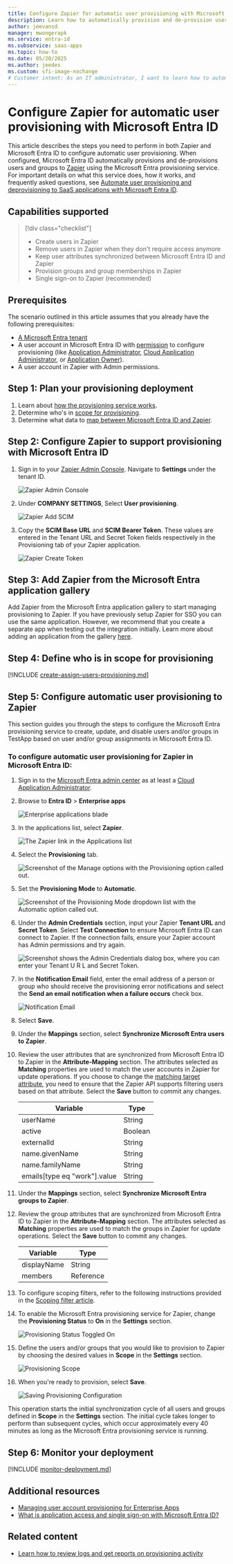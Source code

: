 ```yaml
---
title: Configure Zapier for automatic user provisioning with Microsoft Entra ID
description: Learn how to automatically provision and de-provision user accounts from Microsoft Entra ID to Zapier.
author: jeevansd
manager: mwongerapk
ms.service: entra-id
ms.subservice: saas-apps
ms.topic: how-to
ms.date: 05/20/2025
ms.author: jeedes
ms.custom: sfi-image-nochange
# Customer intent: As an IT administrator, I want to learn how to automatically provision and deprovision user accounts from Microsoft Entra ID to Zapier so that I can streamline the user management process and ensure that users have the appropriate access to Zapier.
---
```


# Configure Zapier for automatic user provisioning with Microsoft Entra ID

This article describes the steps you need to perform in both Zapier and Microsoft Entra ID to configure automatic user provisioning. When configured, Microsoft Entra ID automatically provisions and de-provisions users and groups to [Zapier](https://zapier.com/pricing) using the Microsoft Entra provisioning service. For important details on what this service does, how it works, and frequently asked questions, see [Automate user provisioning and deprovisioning to SaaS applications with Microsoft Entra ID](~/identity/app-provisioning/user-provisioning.md). 


## Capabilities supported
> [!div class="checklist"]
> * Create users in Zapier
> * Remove users in Zapier when they don't require access anymore
> * Keep user attributes synchronized between Microsoft Entra ID and Zapier
> * Provision groups and group memberships in Zapier
> * Single sign-on to Zapier (recommended)

## Prerequisites

The scenario outlined in this article assumes that you already have the following prerequisites:

* [A Microsoft Entra tenant](~/identity-platform/quickstart-create-new-tenant.md) 
* A user account in Microsoft Entra ID with [permission](~/identity/role-based-access-control/permissions-reference.md) to configure provisioning (like [Application Administrator](/entra/identity/role-based-access-control/permissions-reference#application-administrator), [Cloud Application Administrator](/entra/identity/role-based-access-control/permissions-reference#cloud-application-administrator), or [Application Owner](/entra/fundamentals/users-default-permissions#owned-enterprise-applications)). 
* A user account in Zapier with Admin permissions.

## Step 1: Plan your provisioning deployment
1. Learn about [how the provisioning service works](~/identity/app-provisioning/user-provisioning.md).
2. Determine who's in [scope for provisioning](~/identity/app-provisioning/define-conditional-rules-for-provisioning-user-accounts.md).
3. Determine what data to [map between Microsoft Entra ID and Zapier](~/identity/app-provisioning/customize-application-attributes.md). 

<a name='step-2-configure-zapier-to-support-provisioning-with-azure-ad'></a>

## Step 2: Configure Zapier to support provisioning with Microsoft Entra ID

1. Sign in to your [Zapier Admin Console](https://zapier.com/app/login/). Navigate to **Settings** under the tenant ID.

    ![Zapier Admin Console](media/zapier-provisioning-tutorial/admin.png)

2. Under **COMPANY SETTINGS**, Select **User provisioning**.

    ![Zapier Add SCIM](media/zapier-provisioning-tutorial/user.png)

3. Copy the **SCIM Base URL** and **SCIM Bearer Token**. These values are entered in the Tenant URL and Secret Token fields respectively in the Provisioning tab of your Zapier application.

    ![Zapier Create Token](media/zapier-provisioning-tutorial/token.png)

<a name='step-3-add-zapier-from-the-azure-ad-application-gallery'></a>

## Step 3: Add Zapier from the Microsoft Entra application gallery

Add Zapier from the Microsoft Entra application gallery to start managing provisioning to Zapier. If you have previously setup Zapier for SSO you can use the same application. However, we recommend that you create a separate app when testing out the integration initially. Learn more about adding an application from the gallery [here](~/identity/enterprise-apps/add-application-portal.md). 

## Step 4: Define who is in scope for provisioning 

[!INCLUDE [create-assign-users-provisioning.md](~/identity/saas-apps/includes/create-assign-users-provisioning.md)]

## Step 5: Configure automatic user provisioning to Zapier 

This section guides you through the steps to configure the Microsoft Entra provisioning service to create, update, and disable users and/or groups in TestApp based on user and/or group assignments in Microsoft Entra ID.

<a name='to-configure-automatic-user-provisioning-for-zapier-in-azure-ad'></a>

### To configure automatic user provisioning for Zapier in Microsoft Entra ID:

1. Sign in to the [Microsoft Entra admin center](https://entra.microsoft.com) as at least a [Cloud Application Administrator](~/identity/role-based-access-control/permissions-reference.md#cloud-application-administrator).
1. Browse to **Entra ID** > **Enterprise apps**

   ![Enterprise applications blade](common/enterprise-applications.png)

1. In the applications list, select **Zapier**.

   ![The Zapier link in the Applications list](common/all-applications.png)

1. Select the **Provisioning** tab.

	![Screenshot of the Manage options with the Provisioning option called out.](common/provisioning.png)

1. Set the **Provisioning Mode** to **Automatic**.

	![Screenshot of the Provisioning Mode dropdown list with the Automatic option called out.](common/provisioning-automatic.png)

1. Under the **Admin Credentials** section, input your Zapier **Tenant URL** and **Secret Token**. Select **Test Connection** to ensure Microsoft Entra ID can connect to Zapier. If the connection fails, ensure your Zapier account has Admin permissions and try again.

   ![Screenshot shows the Admin Credentials dialog box, where you can enter your Tenant U R L and Secret Token.](./media/zapier-provisioning-tutorial/provisioning.png)

1. In the **Notification Email** field, enter the email address of a person or group who should receive the provisioning error notifications and select the **Send an email notification when a failure occurs** check box.

   ![Notification Email](common/provisioning-notification-email.png)

1. Select **Save**.

1. Under the **Mappings** section, select **Synchronize Microsoft Entra users to Zapier**.

1. Review the user attributes that are synchronized from Microsoft Entra ID to Zapier in the **Attribute-Mapping** section. The attributes selected as **Matching** properties are used to match the user accounts in Zapier for update operations. If you choose to change the [matching target attribute](~/identity/app-provisioning/customize-application-attributes.md), you need to ensure that the Zapier API supports filtering users based on that attribute. Select the **Save** button to commit any changes.

   |Variable|Type|
   |---|---|
   |userName|String|
   |active|Boolean|
   |externalId|String|
   |name.givenName|String|
   |name.familyName|String|
   |emails[type eq "work"].value|String|

1. Under the **Mappings** section, select **Synchronize Microsoft Entra groups to Zapier**.

1. Review the group attributes that are synchronized from Microsoft Entra ID to Zapier in the **Attribute-Mapping** section. The attributes selected as **Matching** properties are used to match the groups in Zapier for update operations. Select the **Save** button to commit any changes.

    |Variable|Type|
    |---|---|
    |displayName|String|
    |members|Reference|

1. To configure scoping filters, refer to the following instructions provided in the [Scoping filter  article](~/identity/app-provisioning/define-conditional-rules-for-provisioning-user-accounts.md).

1. To enable the Microsoft Entra provisioning service for Zapier, change the **Provisioning Status** to **On** in the **Settings** section.

    ![Provisioning Status Toggled On](common/provisioning-toggle-on.png)

1. Define the users and/or groups that you would like to provision to Zapier by choosing the desired values in **Scope** in the **Settings** section.

    ![Provisioning Scope](common/provisioning-scope.png)

1. When you're ready to provision, select **Save**.

    ![Saving Provisioning Configuration](common/provisioning-configuration-save.png)

This operation starts the initial synchronization cycle of all users and groups defined in **Scope** in the **Settings** section. The initial cycle takes longer to perform than subsequent cycles, which occur approximately every 40 minutes as long as the Microsoft Entra provisioning service is running. 

## Step 6: Monitor your deployment

[!INCLUDE [monitor-deployment.md](~/identity/saas-apps/includes/monitor-deployment.md)]

## Additional resources

* [Managing user account provisioning for Enterprise Apps](~/identity/app-provisioning/configure-automatic-user-provisioning-portal.md)
* [What is application access and single sign-on with Microsoft Entra ID?](~/identity/enterprise-apps/what-is-single-sign-on.md)

## Related content

* [Learn how to review logs and get reports on provisioning activity](~/identity/app-provisioning/check-status-user-account-provisioning.md)
